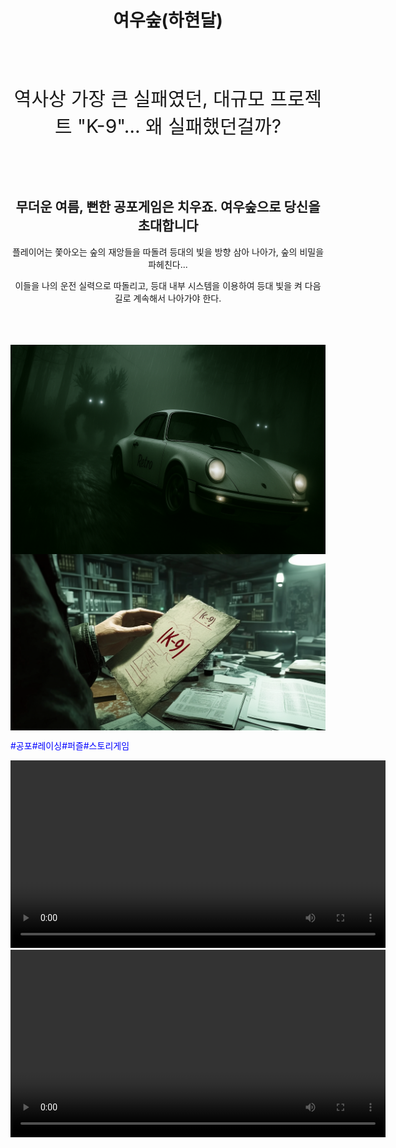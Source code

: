 
<div  align="center"><h1>여우숲(하현달)</h1></div>
  <br><br>
<body>
  
<div  align="center">
  <p style="font-size:30px;">
역사상 가장 큰 실패였던, 대규모 프로젝트 "K-9"… 왜 실패했던걸까?
  </p>
  <br><br>
<p>
  <h2>무더운 여름, 뻔한 공포게임은 치우죠. 여우숲으로 당신을 초대합니다</h2>
  플레이어는 쫓아오는 숲의 재앙들을 따돌려 등대의 빛을 방향 삼아 나아가, 숲의 비밀을 파헤친다...
</p>
이들을 나의 운전 실력으로 따돌리고, 등대 내부 시스템을 이용하여 등대 빛을 켜 다음 길로 계속해서 나아가야 한다.
    <br><br>  <br><br>
</div>
<p>
  <img src = "images/Ex01.jpg" width = 1200 alt = "Example 001" style="display: block; margin: auto;">
  <img src = "images/Ex02.jpg" width = 1200 alt = "Example 001" style="display: block; margin: auto;">
</p>
  <span style="color: blue;">#공포#레이싱#퍼즐#스토리게임</span>

<video src="images/video.mp4" controls width="600"></video>
<video src="https://kwonhyeonsoo.github.io/Hahyeondal.github.io/images/video.mp4" controls width="600"></video>


</body>
